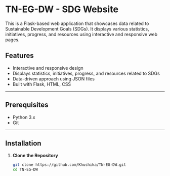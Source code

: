 # TN-EG-DW - SDG Website  

This is a Flask-based web application that showcases data related to Sustainable Development Goals (SDGs). It displays various statistics, initiatives, progress, and resources using interactive and responsive web pages.  

## Features  
- Interactive and responsive design  
- Displays statistics, initiatives, progress, and resources related to SDGs  
- Data-driven approach using JSON files  
- Built with Flask, HTML, CSS  

---

## Prerequisites  
- Python 3.x  
- Git  

---

## Installation  

1. **Clone the Repository**  
   ```bash
   git clone https://github.com/Khushika/TN-EG-DW.git
   cd TN-EG-DW
